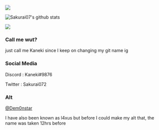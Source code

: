 ![](https://komarev.com/ghpvc/?username=sakurai07)

![Sakurai07's github stats](https://github-readme-stats.vercel.app/api?username=Kaneki07&count_private=true&theme=radical)

<img src="https://github-readme-stats.vercel.app/api/top-langs/?username=kaneki07&layout=compact&langs_count=8&theme=dark">

### Call me wut?

just call me Kaneki since I keep on changing my git name ig


### Social Media
Discord : Kaneki#9876

Twitter : Sakurai072

### Alt
<a href="https://github.com/Dem0nstar/">@Dem0nstar</a>

I have also been known as l4xus but before I could make my alt that, the name was taken 12hrs before
